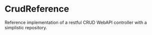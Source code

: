 # CrudReference
Reference implementation of a restful CRUD WebAPI controller with a simplistic repository.
